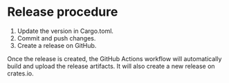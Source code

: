# Release procedure

1. Update the version in Cargo.toml.
2. Commit and push changes.
3. Create a release on GitHub.

Once the release is created, the GitHub Actions workflow will automatically build and upload the release artifacts. It will also create a new release on crates.io.
